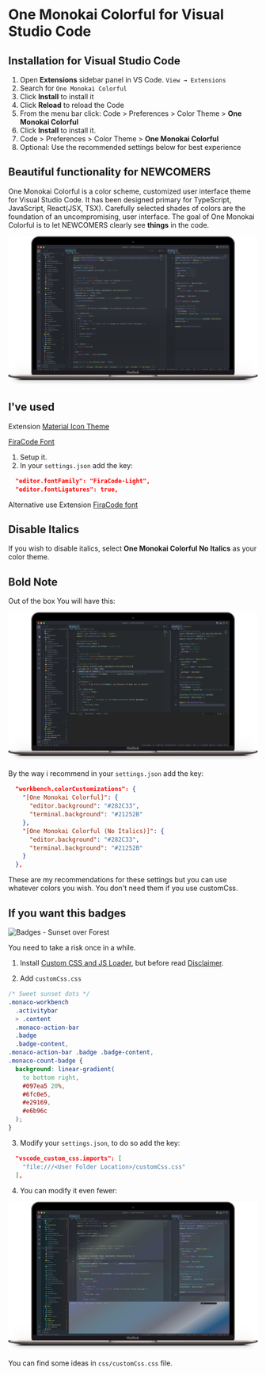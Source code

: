 # One Monokai Colorful for Visual Studio Code

## Installation for Visual Studio Code

1. Open **Extensions** sidebar panel in VS Code. `View → Extensions`
2. Search for `One Monokai Colorful`
3. Click **Install** to install it
4. Click **Reload** to reload the Code
5. From the menu bar click: Code > Preferences > Color Theme > **One Monokai Colorful**
6. Click **Install** to install it.
7. Code > Preferences > Color Theme > **One Monokai Colorful**
8. Optional: Use the recommended settings below for best experience

## Beautiful functionality for **NEWCOMERS**

One Monokai Colorful is a color scheme, customized user interface theme for Visual Studio Code. It has been designed primary for TypeScript, JavaScript, React(JSX, TSX). Carefully selected shades of colors are the foundation of an uncompromising, user interface. The goal of One Monokai Colorful is to let NEWCOMERS clearly see **things** in the code.

![One Monokai Colorful](https://github.com/domscript/vscode-one-monokai-colorful/blob/main/images/main-image.png)

## I've used

Extension [Material Icon Theme](https://marketplace.visualstudio.com/items?itemName=PKief.material-icon-theme)

[FiraCode Font](https://github.com/tonsky/FiraCode)

1. Setup it.
2. In your `settings.json` add the key:

```json
  "editor.fontFamily": "FiraCode-Light",
  "editor.fontLigatures": true,
```

Alternative use Extension [FiraCode font](https://marketplace.visualstudio.com/items?itemName=SeyyedKhandon.firacode)

## Disable Italics

If you wish to disable italics, select **One Monokai Colorful No Italics** as your color theme.

## Bold Note

Out of the box You will have this:

![One Monokai Colorful](https://github.com/domscript/vscode-one-monokai-colorful/blob/main/images/main-image-demo.png)

By the way i recommend in your `settings.json` add the key:

```json
  "workbench.colorCustomizations": {
    "[One Monokai Colorful]": {
      "editor.background": "#282C33",
      "terminal.background": "#21252B"
    },
    "[One Monokai Colorful (No Italics)]": {
      "editor.background": "#282C33",
      "terminal.background": "#21252B"
    }
  },
```

These are my recommendations for these settings but you can use whatever colors you wish. You don't need them if you use customCss.

## If you want this badges

![Badges - Sunset over Forest](ttps://github.com/domscript/vscode-one-monokai-colorful/blob/main/images/badges.png)

You need to take a risk once in a while.

1. Install [Custom CSS and JS Loader](https://marketplace.visualstudio.com/items?itemName=be5invis.vscode-custom-css), but before read [Disclaimer](https://github.com/be5invis/vscode-custom-css#disclaimer).

2. Add `customCss.css`

```css
/* Sweet sunset dots */
.monaco-workbench
  .activitybar
  > .content
  .monaco-action-bar
  .badge
  .badge-content,
.monaco-action-bar .badge .badge-content,
.monaco-count-badge {
  background: linear-gradient(
    to bottom right,
    #097ea5 20%,
    #6fc0e5,
    #e29169,
    #e6b96c
  );
}
```

3. Modify your `settings.json`, to do so add the key:

```json
  "vscode_custom_css.imports": [
    "file:///<User Folder Location>/customCss.css"
  ],
```

4. You can modify it even fewer:

![One Monokai Colorful](https://github.com/domscript/vscode-one-monokai-colorful/blob/main/images/main-image-gradient.png)

You can find some ideas in `css/customCss.css` file.
